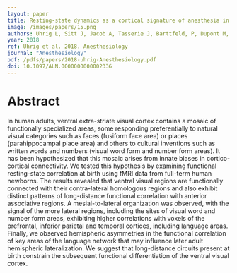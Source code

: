 ```yaml
---
layout: paper
title: Resting-state dynamics as a cortical signature of anesthesia in monkeys. 
image: /images/papers/15.png
authors: Uhrig L, Sitt J, Jacob A, Tasserie J, Barttfeld, P, Dupont M, Dehaene S, Jarraya B. 
year: 2018
ref: Uhrig et al. 2018. Anesthesiology
journal: "Anesthesiology"
pdf: /pdfs/papers/2018-uhrig-Anesthesiology.pdf
doi: 10.1097/ALN.0000000000002336
---
```


# Abstract

In human adults, ventral extra-striate visual cortex contains a mosaic of functionally specialized areas, some responding preferentially to natural visual categories such as faces (fusiform face area) or places (parahippocampal place area) and others to cultural inventions such as written words and numbers (visual word form and number form areas). It has been hypothesized that this mosaic arises from innate biases in cortico-cortical connectivity. We tested this hypothesis by examining functional resting-state correlation at birth using fMRI data from full-term human newborns. The results revealed that ventral visual regions are functionally connected with their contra-lateral homologous regions and also exhibit distinct patterns of long-distance functional correlation with anterior associative regions. A mesial-to-lateral organization was observed, with the signal of the more lateral regions, including the sites of visual word and number form areas, exhibiting higher correlations with voxels of the prefrontal, inferior parietal and temporal cortices, including language areas. Finally, we observed hemispheric asymmetries in the functional correlation of key areas of the language network that may influence later adult hemispheric lateralization. We suggest that long-distance circuits present at birth constrain the subsequent functional differentiation of the ventral visual cortex.

